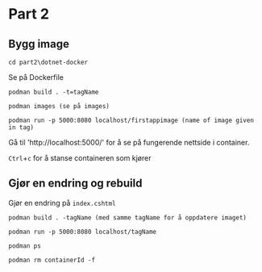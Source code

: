 # Part 2

## Bygg image

`cd part2\dotnet-docker`

Se på Dockerfile

`podman build . -t=tagName`

`podman images (se på images)`

`podman run -p 5000:8080 localhost/firstappimage (name of image given in tag)`

Gå til 'http://localhost:5000/' for å se på fungerende nettside i container.

`Ctrl`+`c` for å stanse containeren som kjører

## Gjør en endring og rebuild

Gjør en endring på `index.cshtml`

`podman build . -tagName (med samme tagName for å oppdatere imaget)`

`podman run -p 5000:8080 localhost/tagName`

`podman ps`

`podman rm containerId -f`
